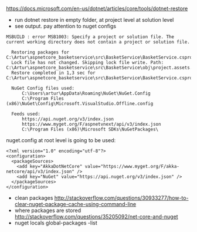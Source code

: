 https://docs.microsoft.com/en-us/dotnet/articles/core/tools/dotnet-restore

- run dotnet restore in empty folder, at project level at solution level
- see output. pay attention to nuget configs


```
MSBUILD : error MSB1003: Specify a project or solution file. The current working directory does not contain a project or solution file.
```

```
  Restoring packages for C:\Artur\aspnetcore_basketservice\src\BasketService\BasketService.csproj...
  Lock file has not changed. Skipping lock file write. Path: C:\Artur\aspnetcore_basketservice\src\BasketService\obj\project.assets.json
  Restore completed in 1,3 sec for C:\Artur\aspnetcore_basketservice\src\BasketService\BasketService.csproj.

  NuGet Config files used:
      C:\Users\artur\AppData\Roaming\NuGet\NuGet.Config
      C:\Program Files (x86)\NuGet\Config\Microsoft.VisualStudio.Offline.config

  Feeds used:
      https://api.nuget.org/v3/index.json
      https://www.myget.org/F/aspnetvnext/api/v3/index.json
      C:\Program Files (x86)\Microsoft SDKs\NuGetPackages\
```


nuget.config at root level is going to be used:

```
<?xml version="1.0" encoding="utf-8"?>
<configuration>
  <packageSources>
    <add key="AkkaDotNetCore" value="https://www.myget.org/F/akka-netcore/api/v3/index.json" />
    <add key="NuGet" value="https://api.nuget.org/v3/index.json" />
  </packageSources>
</configuration>

```
- clean packages http://stackoverflow.com/questions/30933277/how-to-clear-nuget-package-cache-using-command-line
- where packages are stored http://stackoverflow.com/questions/35205092/net-core-and-nuget
- nuget locals global-packages -list
